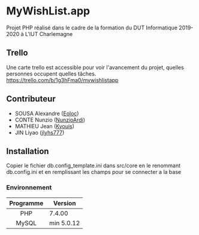 # MyWishList.app

Projet PHP réalisé dans le cadre de la formation du DUT Informatique 2019-2020 à L'IUT Charlemagne


## Trello

Une carte trello est accessible pour voir l'avancement du projet, quelles personnes occupent quelles tâches.
https://trello.com/b/1g3hFma0/mywishlistapp


## Contributeur

- SOUSA Alexandre ([Eoloc](https://github.com/Eoloc/MyWishList.app/commits?author=Eoloc))
- CONTE Nunzio ([NunzioArdi](https://github.com/Eoloc/MyWishList.app/commits?author=NunzioArdi))
- MATHIEU Jean ([Kyouis](https://github.com/Eoloc/MyWishList.app/commits?author=Kyouis))
- JIN Liyao ([jlyhs777](https://github.com/Eoloc/MyWishList.app/commits?author=jlyhs777))

## Installation

Copier le fichier db.config_template.ini dans src/core en le renommant db.config.ini et en remplissant les champs
pour se connecter a la base 

### Environnement

| Programme | Version |
| :----: | --- |
| PHP | 7.4.00 |
| MySQL | min 5.0.12 |
